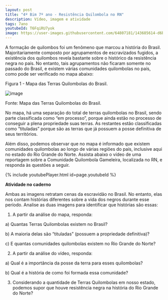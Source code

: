 ```yaml
---
layout: post
title: "4º Bim 7º ano - Resistência Quilombola no RN"
description: Vídeo, imagem e atividade
tags: 7ano
youtubeId: T6FqiRU7yok 
image: https://user-images.githubusercontent.com/64807181/143685614-d6b26443-2745-4198-a54a-ccb03d1219b5.png
---
```


A formação de quilombos foi um fenômeno que marcou a história do Brasil. Majoritariamente composto por agrupamentos de escravizados fugidos, a existência dos quilombos revela bastante sobre o histórico da resistência negra no país. No entanto, tais agrupamentos não ficaram somente no passado do Brasil, e existem várias comunidades quilombolas no país, como pode ser verificado no mapa abaixo:

Figura 1 - Mapa das Terras Quilombolas do Brasil.

![image](https://user-images.githubusercontent.com/64807181/143685614-d6b26443-2745-4198-a54a-ccb03d1219b5.png)

Fonte: Mapa das Terras Quilombolas do Brasil.

No mapa, há uma separação do total de terras quilombolas no Brasil, sendo parte classificada como “em processo”, porque ainda estão no processo de conseguir a plena propriedade suas terras. As restantes estão classificadas como “tituladas” porque são as terras que já possuem a posse definitiva de seus territórios.

Além disso, podemos observar que no mapa é informado que existem comunidades quilombolas ao longo de várias regiões do país, inclusive aqui no estado do Rio Grande do Norte. Assista abaixo o vídeo de uma reportagem sobre a Comunidade Quilombola Gameleira, localizada no RN, e responda às questões a seguir.

{% include youtubePlayer.html id=page.youtubeId %}

**Atividade no caderno**

Ambas as imagens retratam cenas da escravidão no Brasil. No entanto, elas nos contam histórias diferentes sobre a vida dos negros durante esse período. Analise as duas imagens para identificar que histórias são essas:

1. A partir da análise do mapa, responda:

a) Quantas Terras Quilombolas existem no Brasil?

b) A maioria delas são “tituladas” (possuem a propriedade definitiva)?

c) E quantas comunidades quilombolas existem no Rio Grande do Norte?

2. A partir da análise do vídeo, responda:

a) Qual é a importância da posse da terra para esses quilombolas? 

b) Qual é a história de como foi formada essa comunidade?

3. Considerando a quantidade de Terras Quilombolas em nosso estado, podemos supor que houve resistência negra na história do Rio Grande do Norte?
